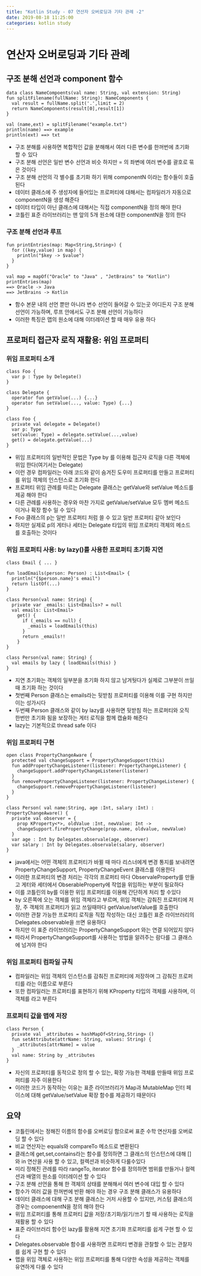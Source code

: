 ```yaml
---
title: "Kotlin Study - 07 연산자 오버로딩과 기타 관례 -2"
date: 2019-08-18 11:25:00 
categories: kotlin study
---
```


# 연산자 오버로딩과 기타 관례

## 구조 분해 선언과 component 함수

~~~
data class NameCompoents(val name: String, val extension: String)
fun splitFilename(fullName: String): NameComponents {
  val result = fullName.split('.',limit = 2)
  return NameComponents(result[0],result[1])
}

val (name,ext) = splitFilename("example.txt")
println(name) ==> example
println(ext) ==> txt
~~~

* 구조 분해를 사용하면 복합적인 값을 분해해서 여러 다른 변수를 한꺼번에 초기화 할 수 있다
* 구조 분해 선언은 일반 변수 선언과 비슷 하지만 = 의 좌변에 여러 변수를 괄호로 묶은 것이다
* 구조 분해 선언의 각 별수를 초기화 하기 위해 componentN 이라는 함수들이 호출 된다
* 데이터 클래스에 주 생성자에 들어있는 프로퍼티에 대해서는 컴파일러가 자동으로 componentN을 생성 해준다
* 데이터 타입이 아닌 클래스에 대해서는 직접 componentN을 정의 해야 한다
* 코틀린 표준 라이브러리는 맨 앞의 5개 원소에 대한 componentN을 정의 한다

### 구조 분해 선언과 루프

~~~
fun printEntries(map: Map<String,String>) {
  for ((key,value) in map) {
    println("$key -> $value")
  }
}

val map = mapOf("Oracle" to "Java" , "JetBrains" to "Kotlin")
printEntries(map)
==> Oracle -> Java 
==> JetBrains -> Kotlin
~~~

* 함수 본문 내의 선언 뿐만 아니라 변수 선언이 들어갈 수 있는곳 어디든지 구조 분해 선언이 가능하며, 루프 안에서도 구조 분해 선언이 가능하다
* 이러한 특징은 맵의 원소에 대해 이터레이션 할 때 매우 유용 하다

## 프로퍼티 접근자 로직 재활용: 위임 프로퍼티

### 위임 프로퍼티 소개
~~~
class Foo {
  var p : Type by Delegate()
}

class Delegate {
  operator fun getValue(...) {...}
  operator fun setValue(..., value: Type) {...}
}

class Foo {
  private val delegate = Delegate()
  var p: Type
  set(value: Type) = delegate.setValue(...,value)
  get() = delegate.getValue(...)
}
~~~

* 위임 프로퍼티의 일반적인 문법은 Type by 를 이용해 접근자 로직을 다른 객체에 위임 한다(여기서는 Delegate)
* 이런 경우 컴파일러는 아래 코드와 같이 숨겨진 도우미 프로퍼티를 만들고 프로퍼티를 위임 객체의 인스턴스로 초기화 한다
* 프로퍼티 위임 관례를 따르는 Delegate 클래스는 getValue와 setValue 메소드를 제공 해야 한다
* 다른 관례를 사용하는 경우와 마찬 가지로 getValue/setValue 모두 멤버 메소드 이거나 확장 함수 일 수 있다
* Foo 클래스의 p는 일반 프로퍼티 처럼 쓸 수 있고 일반 프로퍼티 같아 보인다
* 하지만 실제로 p의 게터나 세터는 Delegate 타입의 위임 프로퍼티 객체의 메소드를 호출하는 것이다

### 위임 프로퍼티 사용: by lazy()를 사용한 프로퍼티 초기화 지연
~~~
class Email { ... }

fun loadEmails(person: Person) : List<Email> {
  println("{$person.name}'s email")
  return listOf(...)
}

class Person(val name: String) {
  private var _emails: List<Emails>? = null
  val emails: List<Email>
    get() {
      if (_emails == null) {
        _emails = loadEmails(this)
      }
      return _emails!!
    }
}

class Person(val name: String) {
  val emails by lazy { loadEmails(this) }
}
~~~

* 지연 초기화는 객체의 일부분을 초기화 하지 않고 남겨둿다가 실제로 그부분이 쓰일때 초기화 하는 것이다
* 첫번째 Person 클래스는 emails라는 뒷받침 프로퍼티를 이용해 이를 구현 하지만 이는 성가시다
* 두번째 Person 클래스와 같이 by lazy를 사용하면 뒷받침 하는 프로퍼티와 오직 한번만 초기화 됨을 보장하는 게터 로직을 함께 캡슐화 해준다
* lazy는 기본적으로 thread safe 이다

### 위임 프로퍼티 구현
~~~
open class PropertyChangeAware {
  protected val changeSupport = PropertyChangeSupport(this)
  fun addPropertyChangeListener(listener: PropertyChangeListener) {
    changeSupport.addPropertyChangeListener(listener)
  }
  fun removePropertyChangeListener(listener: PropertyChangeListener) {
    changeSupport.removePropertyChangeListener(listener)
  }
}

class Person( val name:String, age :Int, salary :Int) : PropertyChangeAware() {
  private val observer = {
    prop KProperty<*>, oldValue :Int, newValue: Int ->
    changeSupport.firePropertyChange(prop.name, oldvalue, newValue)
  }
  var age : Int by Delegates.observale(age, observer)
  var salary : Int by Delegates.observale(salary, observer)
}
~~~

* java에서는 어떤 객체의 프로퍼티가 바뀔 때 마다 리스너에게 변경 통지를 보내려면 PropertyChangeSupport, PropertyChangeEvent 클래스를 이용한다
* 이러한 프로퍼티의 변경 처리는 각각의 프로퍼티 마다 ObservaleProperty를 만들고 게터와 세터에서 ObserableProperty에 작업을 위임하는 부분이 필요하다
* 이를 코틀린의 by를 이용한 위임 프로퍼티를 이용해 간단하게 처리 할 수있다
* by 오른쪽에 오는 객체를 위임 객체라고 부르며, 위임 객체는 감춰진 프로퍼티에 저장, 주 객체의 프로퍼티가 읽고 쓰일때마다 getValue/setValue를 호출한다
* 이러한 관찰 가능한 프로퍼티 로직을 직접 작성하는 대신 코틀린 표준 라이브러리의 Delegates.observable을 쓰면 유용하다
* 하지만 이 표준 라이브러리는 PropertyChangeSupport 와는 연결 되어있지 않다
* 따라서 PropertyChangeSupport를 사용하는 방법을 알려주는 람다를 그 클래스에 넘겨야 한다

### 위임 프로퍼티 컴파일 규칙
* 컴파일러는 위임 객체의 인스턴스를 감춰진 프로퍼티에 저장하며 그 감춰진 프로퍼티를 <delegate> 라는 이름으로 부른다
* 또한 컴파일러는 프로퍼티를 표현하기 위해 KProperty 타입의 객체를 사용하며, 이 객체를 <property>라고 부른다

### 프로퍼티 값을 맵에 저장
~~~
class Person {
  private val _attributes = hashMapOf<String,String> ()
  fun setAttribute(attrName: String, values: String) {
    _attributes[attrName] = value
  }
  val name: String by _attributes
}
~~~

* 자신의 프로퍼티를 동적으로 정의 할 수 있는, 확장 가능한 객체를 만들때 위임 프로퍼티를 자주 이용한다
* 이러한 코드가 동작하는 이유는 표준 라이브러리가 Map과 MutableMap 인터 페이스에 대해 getValue/setValue 확장 함수를 제공하기 때문이다

## 요약
* 코틀린에서는 정해진 이름의 함수를 오버로딩 함으로써 표준 수학 연산자를 오버로딩 할 수 있다
* 비교 연산자는 equals와 compareTo 메소드로 변환된다
* 클래스에 get,set,contains라는 함수를 정의하면 그 클래스의 인스턴스에 대해 [] 와 in 연산을 사용 할 수 있고, 컬렉션과 비슷하게 다룰수있다
* 미리 정해진 관례를 따라 rangeTo, iterator 함수를 정의하면 범위를 만들거나 컬렉션과 배열의 원소를 이터레이션 할 수 있다
* 구조 분해 선언을 통해 한 객체의 상태를 분해해서 여러 변수에 대입 할 수 있다
* 함수가 여러 값을 한꺼번에 반환 해야 하는 경우 구조 분해 클래스가 유용하다
* 데이터 클래스에 대해 구조 분해 클래스는 거저 사용할 수 있지만, 커스텀 클래스의 경우는 compoenentN을 정의 해야 한다
* 위임 프로퍼티를 통해 프로퍼티 값을 저장/초기화/읽기/쓰기 할 때 사용하는 로직을 재활용 할 수 있다
* 표준 라이브러리 함수인 lazy를 활용해 지연 초기화 프로퍼티를 쉽게 구현 할 수 있다
* Delegates.observable 함수를 사용하면 프로퍼티 변경을 관찰할 수 있는 관찰자를 쉽게 구현 할 수 있다
* 맵을 위임 객체로 사용하는 위임 프로퍼티를 통해 다양한 속성을 제공하는 객체를 유연하게 다룰 수 있다
